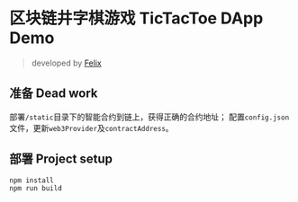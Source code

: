 # 区块链井字棋游戏 TicTacToe DApp Demo

> developed by [Felix](https://github.com/tari404)

## 准备 Dead work
部署`/static`目录下的智能合约到链上，获得正确的合约地址；
配置`config.json`文件，更新`web3Provider`及`contractAddress`。

## 部署 Project setup
```
npm install
npm run build
```
